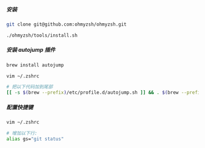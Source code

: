 ##### 安装

```bash
git clone git@github.com:ohmyzsh/ohmyzsh.git

./ohmyzsh/tools/install.sh
```



##### 安装 autojump 插件

```bash
brew install autojump

vim ~/.zshrc

# 把以下代码加到尾部
[[ -s $(brew --prefix)/etc/profile.d/autojump.sh ]] && . $(brew --prefix)/etc/profile.d/autojump.sh
```





##### 配置快捷键

```bash
vim ~/.zshrc

# 增加以下行:
alias gs="git status"
```



